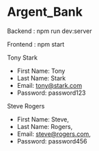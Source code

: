 # Argent_Bank


Backend : 
npm run dev:server

Frontend : 
npm start


Tony Stark
- First Name: Tony
- Last Name: Stark
- Email: tony@stark.com
- Password: password123



Steve Rogers

- First Name: Steve,
- Last Name: Rogers,
- Email: steve@rogers.com,
- Password: password456
